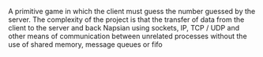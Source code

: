A primitive game in which the client must guess the number guessed by the server. 
The complexity of the project is that the transfer of data from the client to the server and back Napsian using sockets, IP, TCP / UDP and other means of communication between unrelated processes without the use of shared memory, message queues or fifo
